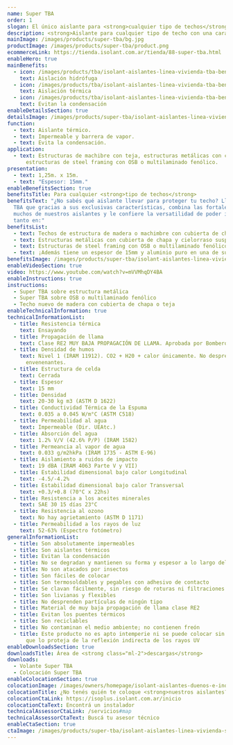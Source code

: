 ```yaml
---
name: Super TBA
order: 1
slogan: El único aislante para <strong>cualquier tipo de techos</strong>
description: <strong>Aislante para cualquier tipo de techo con una cara de aluminio puro y 15mm de espesor, lo cual le confiere súper resistencia térmica.</strong><br /><br />Gracias a su medida única en el mercado de 1,25m x 15m, un rollo cubre más superficie, reduciendo los tiempos de obra y uniones en altura.
mainImage: /images/products/super-tba/bg.jpg
productImage: /images/products/super-tba/product.png
ecommerceLink: https://tienda.isolant.com.ar/tienda/88-super-tba.html
enableHero: true
mainBenefits:
  - icon: /images/products/tba/isolant-aislantes-linea-vivienda-tba-beneficio-1.svg
    text: Aislación hidrófuga
  - icon: /images/products/tba/isolant-aislantes-linea-vivienda-tba-beneficio-2.svg
    text: Aislación térmica
  - icon: /images/products/tba/isolant-aislantes-linea-vivienda-tba-beneficio-3.svg
    text: Evitan la condensación
enableDetailsSection: true
detailsImage: /images/products/super-tba/isolant-aislantes-linea-vivienda-super-tba-imagen-detalle.jpg
function:
  - text: Aislante térmico.
  - text: Impermeable y barrera de vapor.
  - text: Evita la condensación.
application:
  - text: Estructuras de machibre con teja, estructuras metálicas con chapa,
      estructuras de steel framing con OSB o multilaminado fenólico.
presentation:
  - text: 1,25m. x 15m.
  - text: "Espesor: 15mm."
enableBenefitsSection: true
benefitsTitle: Para cualquier <strong>tipo de techos</strong>
benefitsText: "¿No sabés qué aislante llevar para proteger tu techo? Lleva Súper
  TBA que gracias a sus exclusivas características, combina las fortalezas de
  muchos de nuestros aislantes y le confiere la versatilidad de poder instalarse
  tanto en:"
benefitsList:
  - text: Techos de estructura de madera o machimbre con cubierta de chapa o teja;
  - text: Estructuras metálicas con cubierta de chapa y cielorraso suspendido;
  - text: Estructuras de steel framing con OSB o multilaminado fenólico.
  - text: ¡Además tiene un espesor de 15mm y aluminio puro en una de sus caras!
benefitsImage: /images/products/super-tba/isolant-aislantes-linea-vivienda-super-tba-rollo-detalle.jpg
enableVideoSection: true
video: https://www.youtube.com/watch?v=mVVMhqDY4BA
enableInstructions: true
instructions:
  - Super TBA sobre estructura metálica
  - Super TBA sobre OSB o multilaminado fenólico
  - Techo nuevo de madera con cubierta de chapa o teja
enableTechnicalInformation: true
technicalInformationList:
  - title: Resistencia térmica
    text: Ensayando
  - title: Propagación de llama
    text: Clase RE2 MUY BAJA PROPAGACIÓN DE LLAMA. Aprobada por Bomberos Argentina.
  - title: Densidad de humos
    text: Nivel 1 (IRAM 11912). CO2 + H20 + calor únicamente. No desprende gases
      envenenantes.
  - title: Estructura de celda
    text: Cerrada
  - title: Espesor
    text: 15 mm
  - title: Densidad
    text: 20-30 kg m3 (ASTM D 1622)
  - title: Conductividad Térmica de la Espuma
    text: 0.035 a 0.045 W/m°C (ASTM C518)
  - title: Permeabilidad al agua
    text: Impermeable (Dir. UEAtc.)
  - title: Absorción del agua
    text: 1.2% V/V (42.6% P/P) (IRAM 1582)
  - title: Permeancia al vapor de agua
    text: 0.033 g/m2hkPa (IRAM 1735 - ASTM E-96)
  - title: Aislamiento a ruidos de impacto
    text: 19 dBA (IRAM 4063 Parte V y VII)
  - title: Estabilidad dimensional bajo calor Longitudinal
    text: -4.5/-4.2%
  - title: Estabilidad dimensional bajo calor Transversal
    text: +0.3/+0.8 (70°C x 22hs)
  - title: Resistencia a los aceites minerales
    text: SAE 30 15 días 23°C
  - title: Resistencia al ozono
    text: No hay agrietamiento (ASTM D 1171)
  - title: Permeabilidad a los rayos de luz
    text: 52-63% (Espectro fotómetro)
generalInformationList:
  - title: Son absolutamente impermeables
  - title: Son aislantes térmicos
  - title: Evitan la condensación
  - title: No se degradan y mantienen su forma y espesor a lo largo del tiempo
  - title: No son atacados por insectos
  - title: Son fáciles de colocar
  - title: Son termosoldables y pegables con adhesivo de contacto
  - title: Se clavan fácilmente, sin riesgo de roturas ni filtraciones
  - title: Son livianas y flexibles
  - title: No desprenden partículas de ningún tipo
  - title: Material de muy baja propagación de llama clase RE2
  - title: Evitan los puentes térmicos
  - title: Son reciclables
  - title: No contaminan el medio ambiente; no contienen freón
  - title: Este producto no es apto intemperie ni se puede colocar sin un cielorraso
      que lo proteja de la reflexión indirecta de los rayos UV
enableDownloadsSection: true
downloadsTitle: Área de <strong class="ml-2">descargas</strong>
downloads:
  - Volante Super TBA
  - Colocación Super TBA
enableColocationSection: true
colocationImage: /images/owners/homepage/isolant-aislantes-duenos-e-inquilinos-isoplus-colocation.jpg
colocationTitle: ¿No tenés quién te coloque <strong>nuestros aislantes?</strong>
colocationCtaLink: https://isoplus.isolant.com.ar/inicio
colocationCtaText: Encontrá un instalador
technicalAssessorCtaLink: /servicios#map
technicalAssessorCtaText: Buscá tu asesor técnico
enableCtaSection: true
ctaImage: /images/products/super-tba/isolant-aislantes-linea-vivienda-super-tba-imagen-cta.jpg
---
```

